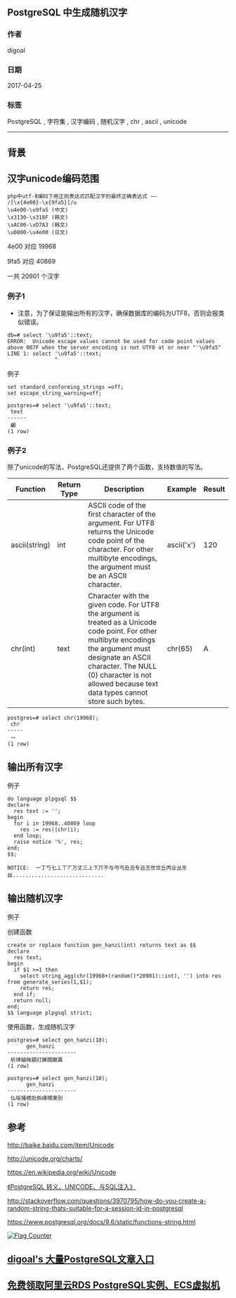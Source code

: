 ## PostgreSQL 中生成随机汉字  
           
### 作者        
digoal        
          
### 日期       
2017-04-25      
        
### 标签       
PostgreSQL , 字符集 , 汉字编码 , 随机汉字 , chr , ascii , unicode  
         
----        
        
## 背景  
  
## 汉字unicode编码范围  
  
```  
php中utf-8编码下用正则表达式匹配汉字的最终正确表达式 ——   
/[\x{4e00}-\x{9fa5}]/u  
\u4e00-\u9fa5 (中文)  
\x3130-\x318F (韩文)  
\xAC00-\xD7A3 (韩文)  
\u0800-\u4e00 (日文)  
```  
  
4e00 对应 19968  
  
9fa5 对应 40869  
  
一共 20901 个汉字  
  
### 例子1  
  
- 注意，为了保证能输出所有的汉字，确保数据库的编码为UTF8，否则会报类似错误。  
  
```  
db=# select '\u9fa5'::text;  
ERROR:  Unicode escape values cannot be used for code point values above 007F when the server encoding is not UTF8 at or near "'\u9fa5"  
LINE 1: select '\u9fa5'::text;  
               ^  
```  
  
例子  
  
```  
set standard_conforming_strings =off;  
set escape_string_warning=off;  
  
postgres=# select '\u9fa5'::text;  
 text   
------  
 龥  
(1 row)  
```  
  
### 例子2  
除了unicode的写法，PostgreSQL还提供了两个函数，支持数值的写法。  
  
Function|	Return Type|	Description|	Example|	Result  
---|---|---|---|---  
ascii(string)|	int|	ASCII code of the first character of the argument. For UTF8 returns the Unicode code point of the character. For other multibyte encodings, the argument must be an ASCII character.|	ascii('x')|	120  
chr(int)|	text|	Character with the given code. For UTF8 the argument is treated as a Unicode code point. For other multibyte encodings the argument must designate an ASCII character. The NULL (0) character is not allowed because text data types cannot store such bytes.|	chr(65)|	A  
  
```  
postgres=# select chr(19968);  
 chr   
-----  
 一  
(1 row)  
```  
  
## 输出所有汉字  
  
例子  
  
```  
do language plpgsql $$  
declare  
  res text := '';  
begin  
  for i in 19968..40869 loop  
    res := res||chr(i);  
  end loop;  
  raise notice '%', res;  
end;  
$$;  
  
NOTICE:  一丁丂七丄丅丆万丈三上下丌不与丏丐丑丒专且丕世丗丘丙业丛东丝.............................  
```  
  
## 输出随机汉字  
例子  
  
创建函数  
  
```  
create or replace function gen_hanzi(int) returns text as $$  
declare  
  res text;  
begin  
  if $1 >=1 then  
    select string_agg(chr(19968+(random()*20901)::int), '') into res from generate_series(1,$1);  
    return res;  
  end if;  
  return null;  
end;  
$$ language plpgsql strict;  
```  
  
使用函数，生成随机汉字  
  
```  
postgres=# select gen_hanzi(10);  
      gen_hanzi         
----------------------  
 析埲錀噝穎灯嬪閸醿厧  
(1 row)  
  
postgres=# select gen_hanzi(10);  
      gen_hanzi         
----------------------  
 仫哸擡襖批梹繜嚪隶別  
(1 row)  
```  
  
## 参考  
http://baike.baidu.com/item/Unicode  
  
http://unicode.org/charts/  
  
https://en.wikipedia.org/wiki/Unicode  
  
[《PostgreSQL 转义、UNICODE、与SQL注入》](../201704/20170402_01.md)   
  
http://stackoverflow.com/questions/3970795/how-do-you-create-a-random-string-thats-suitable-for-a-session-id-in-postgresql  
  
https://www.postgresql.org/docs/9.6/static/functions-string.html  
  
<a rel="nofollow" href="http://info.flagcounter.com/h9V1"  ><img src="http://s03.flagcounter.com/count/h9V1/bg_FFFFFF/txt_000000/border_CCCCCC/columns_2/maxflags_12/viewers_0/labels_0/pageviews_0/flags_0/"  alt="Flag Counter"  border="0"  ></a>  
  
  
  
  
  
  
## [digoal's 大量PostgreSQL文章入口](https://github.com/digoal/blog/blob/master/README.md "22709685feb7cab07d30f30387f0a9ae")
  
  
## [免费领取阿里云RDS PostgreSQL实例、ECS虚拟机](https://free.aliyun.com/ "57258f76c37864c6e6d23383d05714ea")
  

